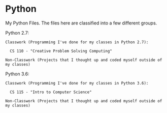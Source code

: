 # Python

My Python Files. The files here are classified into a few different groups.

Python 2.7:

    Classwork (Programming I've done for my classes in Python 2.7):

      CS 110 - "Creative Problem Solving Computing"

    Non-Classwork (Projects that I thought up and coded myself outside of my classes)

Python 3.6:

    Classwork (Programming I've done for my classes in Python 3.6):

      CS 115 - "Intro to Computer Science"

    Non-Classwork (Projects that I thought up and coded myself outside of my classes)
